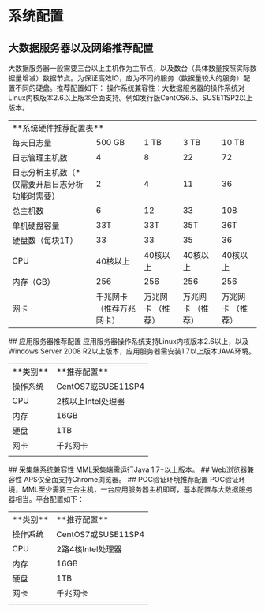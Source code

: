 # 系统配置
## 大数据服务器以及网络推荐配置
大数据服务器一般需要三台以上主机作为主节点，以及数台（具体数量按照实际数据量增减）数据节点。为保证高效IO，应为不同的服务（数据量较大的服务）配置不同的硬盘。推荐配置如下：
操作系统兼容性：大数据服务器的操作系统对Linux内核版本2.6以上版本全面支持。例如发行版CentOS6.5、SUSE11SP2以上版本。
<table>
   <tr>
      <td colspan="5">**系统硬件推荐配置表**</td>
   </tr>
   <tr>
      <td>每天日志量</td>
      <td>500 GB</td>
      <td>1 TB</td>
      <td>3 TB</td>
      <td>10 TB</td>
   </tr>
   <tr>
      <td>日志管理主机数</td>
      <td>4</td>
      <td>8</td>
      <td>22</td>
      <td>72</td>
   </tr>
   <tr>
      <td>日志分析主机数（*仅需要开启日志分析功能时需要）</td>
      <td>2</td>
      <td>4</td>
      <td>11</td>
      <td>36</td>
   </tr>
   <tr>
      <td>总主机数</td>
      <td>6</td>
      <td>12</td>
      <td>33</td>
      <td>108</td>
   </tr>
   <tr>
      <td>单机硬盘容量</td>
      <td>33T</td>
      <td>33T</td>
      <td>35T</td>
      <td>36T</td>
   </tr>
   <tr>
      <td>硬盘数（每块1T）</td>
      <td>33</td>
      <td>33</td>
      <td>35</td>
      <td>36</td>
   </tr>
   <tr>
      <td>CPU</td>
      <td>40核以上</td>
      <td>40核以上</td>
      <td>40核以上</td>
      <td>40核以上</td>
   </tr>
   <tr>
      <td>内存（GB）</td>
      <td>256</td>
      <td>256</td>
      <td>256</td>
      <td>256</td>
   </tr>
   <tr>
      <td>网卡</td>
      <td>千兆网卡（推荐万兆网卡）</td>
      <td>万兆网卡 （推荐）</td>
      <td>万兆网卡 （推荐）</td>
      <td>万兆网卡 （推荐）</td>
   </tr>
</table>
## 应用服务器推荐配置
应用服务器操作系统支持Linux内核版本2.6以上，以及Windows Server 2008 R2以上版本，应用服务器需安装1.7以上版本JAVA环境。
<table>
   <tr>
      <td>**类别**</td>
      <td>**推荐配置**</td>
   </tr>
   <tr>
      <td>操作系统</td>
      <td>CentOS7或SUSE11SP4</td>
   </tr>
   <tr>
      <td>CPU</td>
      <td>2核以上Intel处理器</td>
   </tr>
   <tr>
      <td>内存</td>
      <td>16GB</td>
   </tr>
   <tr>
      <td>硬盘</td>
      <td>1TB</td>
   </tr>
   <tr>
      <td>网卡</td>
      <td>千兆网卡</td>
   </tr>
   <tr>
      <td></td>
   </tr>
</table>
## 采集端系统兼容性
MML采集端需运行Java 1.7+以上版本。
## Web浏览器兼容性
APS仅全面支持Chrome浏览器。 
## POC验证环境推荐配置
POC验证环境，MML至少需要三台主机，一台应用服务器主机即可，基本配置与大数据服务器相当。平台配置如下：
<table>
   <tr>
      <td>**类别**</td>
      <td>**推荐配置**</td>
   </tr>
   <tr>
      <td>操作系统</td>
      <td>CentOS7或SUSE11SP4</td>
   </tr>
   <tr>
      <td>CPU</td>
      <td>2路4核Intel处理器</td>
   </tr>
   <tr>
      <td>内存</td>
      <td>16GB</td>
   </tr>
   <tr>
      <td>硬盘</td>
      <td>1TB</td>
   </tr>
   <tr>
      <td>网卡</td>
      <td>千兆网卡</td>
   </tr>
   <tr>
      <td></td>
   </tr>
</table>